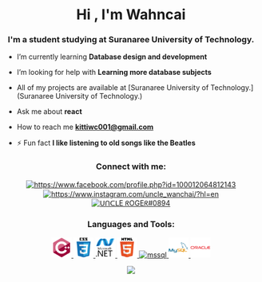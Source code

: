 <h1 align="center">Hi , I'm Wahncai</h1>
<h3 align="center">I'm a student studying at Suranaree University of Technology.</h3>

- I’m currently learning **Database design and development**

- I’m looking for help with **Learning more database subjects**

- All of my projects are available at [Suranaree University of Technology.](Suranaree University of Technology.)

- Ask me about **react**

- How to reach me **kittiwc001@gmail.com**

- ⚡ Fun fact **I like listening to old songs like the Beatles**

<h3 align="center">Connect with me:</h3>
<p align="center">
<a href="https://fb.com/https://www.facebook.com/profile.php?id=100012064812143" target="blank"><img align="center" src="https://raw.githubusercontent.com/rahuldkjain/github-profile-readme-generator/master/src/images/icons/Social/facebook.svg" alt="https://www.facebook.com/profile.php?id=100012064812143" height="30" width="40" /></a>
<a href="https://instagram.com/https://www.instagram.com/uncle_wanchai/?hl=en" target="blank"><img align="center" src="https://raw.githubusercontent.com/rahuldkjain/github-profile-readme-generator/master/src/images/icons/Social/instagram.svg" alt="https://www.instagram.com/uncle_wanchai/?hl=en" height="30" width="40" /></a>
<a href="https://discord.gg/ᑌᑎᑕᒪE ᖇOGEᖇ#0894" target="blank"><img align="center" src="https://raw.githubusercontent.com/rahuldkjain/github-profile-readme-generator/master/src/images/icons/Social/discord.svg" alt="ᑌᑎᑕᒪE ᖇOGEᖇ#0894" height="30" width="40" /></a>
</p>

<h3 align="center">Languages and Tools:</h3>
<p align="center"> <a href="https://www.w3schools.com/cpp/" target="_blank" rel="noreferrer"> <img src="https://raw.githubusercontent.com/devicons/devicon/master/icons/cplusplus/cplusplus-original.svg" alt="cplusplus" width="40" height="40"/> </a> <a href="https://www.w3schools.com/css/" target="_blank" rel="noreferrer"> <img src="https://raw.githubusercontent.com/devicons/devicon/master/icons/css3/css3-original-wordmark.svg" alt="css3" width="40" height="40"/> </a> <a href="https://dotnet.microsoft.com/" target="_blank" rel="noreferrer"> <img src="https://raw.githubusercontent.com/devicons/devicon/master/icons/dot-net/dot-net-original-wordmark.svg" alt="dotnet" width="40" height="40"/> </a> <a href="https://www.w3.org/html/" target="_blank" rel="noreferrer"> <img src="https://raw.githubusercontent.com/devicons/devicon/master/icons/html5/html5-original-wordmark.svg" alt="html5" width="40" height="40"/> </a> <a href="https://www.microsoft.com/en-us/sql-server" target="_blank" rel="noreferrer"> <img src="https://www.svgrepo.com/show/303229/microsoft-sql-server-logo.svg" alt="mssql" width="40" height="40"/> </a> <a href="https://www.mysql.com/" target="_blank" rel="noreferrer"> <img src="https://raw.githubusercontent.com/devicons/devicon/master/icons/mysql/mysql-original-wordmark.svg" alt="mysql" width="40" height="40"/> </a> <a href="https://www.oracle.com/" target="_blank" rel="noreferrer"> <img src="https://raw.githubusercontent.com/devicons/devicon/master/icons/oracle/oracle-original.svg" alt="oracle" width="40" height="40"/> </a> </p>

<p align="center"><img src="https://media0.giphy.com/media/R8blTbKhRtJoQ/giphy.gif?cid=ecf05e47pcz9xfh4ytmzdmb5a1j0629o9egi5kublec2hp0h&rid=giphy.gif&ct=g" /></p>

